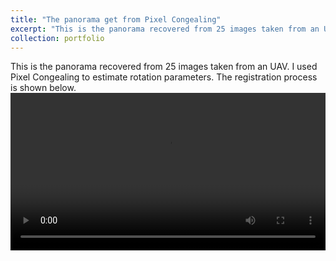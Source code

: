 ```yaml
---
title: "The panorama get from Pixel Congealing"
excerpt: "This is the panorama recovered from 25 images taken from an UAV. I used Pixel Congealing to estimate rotation parameters.  <br/><img src='/images/AfterPC.png'>"
collection: portfolio
---
```

This is the panorama recovered from 25 images taken from an UAV. I used Pixel Congealing to estimate rotation parameters. The registration process is shown below.
<video width="100%" height="auto" autoplay controls>
	<source src="/videos/PC_process.mp4" type="video/mp4">
</video>

